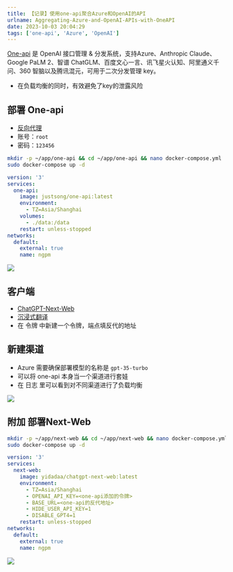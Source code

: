 ```yaml
---
title: 【记录】使用one-api聚合Azure和OpenAI的API
urlname: Aggregating-Azure-and-OpenAI-APIs-with-OneAPI
date: 2023-10-03 20:04:29
tags: ['one-api', 'Azure', 'OpenAI']
---
```

[One-api](https://github.com/songquanpeng/one-api) 是 OpenAI 接口管理 & 分发系统，支持Azure、Anthropic Claude、Google PaLM 2、智谱 ChatGLM、百度文心一言、讯飞星火认知、阿里通义千问、360 智脑以及腾讯混元，可用于二次分发管理 key。
+ 在负载均衡的同时，有效避免了key的泄露风险
## 部署 One-api
+ [反向代理](/Docker-bu-shu-Nginx-Proxy-Manager)
+ 账号：`root`
+ 密码：`123456`
```bash
mkdir -p ~/app/one-api && cd ~/app/one-api && nano docker-compose.yml
sudo docker-compose up -d
```
```yml
version: '3'
services:
  one-api:
    image: justsong/one-api:latest
    environment:
      - TZ=Asia/Shanghai
    volumes:
      - ./data:/data 
    restart: unless-stopped
networks:
  default:
    external: true
    name: ngpm
```
![](https://img.limour.top/2023/10/03/651c068b62241.webp)
## 客户端
+ [ChatGPT-Next-Web](https://github.com/Yidadaa/ChatGPT-Next-Web)
+ [沉浸式翻译](https://github.com/immersive-translate/immersive-translate)
+ 在 令牌 中新建一个令牌，端点填反代的地址
## 新建渠道
+ Azure 需要确保部署模型的名称是 `gpt-35-turbo`
+ 可以将 one-api 本身当一个渠道进行套娃
+ 在 日志 里可以看到对不同渠道进行了负载均衡

![](https://img.limour.top/2023/10/03/651c07ce6f9d2.webp)

## 附加 部署Next-Web
```bash
mkdir -p ~/app/next-web && cd ~/app/next-web && nano docker-compose.yml
sudo docker-compose up -d
```
```yml
version: '3'
services:
  next-web:
    image: yidadaa/chatgpt-next-web:latest
    environment:
      - TZ=Asia/Shanghai
      - OPENAI_API_KEY=<one-api添加的令牌>
      - BASE_URL=<one-api的反代地址>
      - HIDE_USER_API_KEY=1
      - DISABLE_GPT4=1
    restart: unless-stopped
networks:
  default:
    external: true
    name: ngpm
```
![](https://img.limour.top/2023/10/03/651c368465000.webp)
